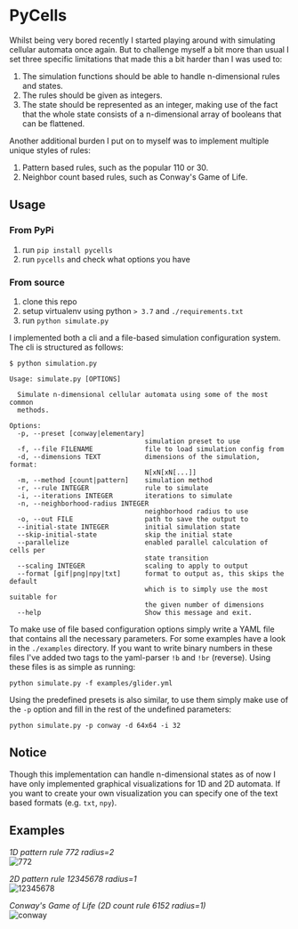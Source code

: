 # PyCells

Whilst being very bored recently I started playing around with simulating cellular automata once again.
But to challenge myself a bit more than usual I set three specific limitations that made this a bit harder
than I was used to:
1. The simulation functions should be able to handle n-dimensional rules and states.
2. The rules should be given as integers.
3. The state should be represented as an integer, making use of the fact that the whole state consists of
   a n-dimensional array of booleans that can be flattened.
   
Another additional burden I put on to myself was to implement multiple unique styles of rules:
1. Pattern based rules, such as the popular 110 or 30.
2. Neighbor count based rules, such as Conway's Game of Life.


## Usage

### From PyPi
1. run `pip install pycells`
2. run `pycells` and check what options you have

### From source
1. clone this repo
2. setup virtualenv using python `> 3.7` and `./requirements.txt`
3. run `python simulate.py`


I implemented both a cli and a file-based simulation configuration system. The cli is structured
as follows:

```
$ python simulation.py

Usage: simulate.py [OPTIONS]

  Simulate n-dimensional cellular automata using some of the most common
  methods.

Options:
  -p, --preset [conway|elementary]
                                  simulation preset to use
  -f, --file FILENAME             file to load simulation config from
  -d, --dimensions TEXT           dimensions of the simulation, format:
                                  N[xN[xN[...]]
  -m, --method [count|pattern]    simulation method
  -r, --rule INTEGER              rule to simulate
  -i, --iterations INTEGER        iterations to simulate
  -n, --neighborhood-radius INTEGER
                                  neighborhood radius to use
  -o, --out FILE                  path to save the output to
  --initial-state INTEGER         initial simulation state
  --skip-initial-state            skip the initial state
  --parallelize                   enabled parallel calculation of cells per
                                  state transition
  --scaling INTEGER               scaling to apply to output
  --format [gif|png|npy|txt]      format to output as, this skips the default
                                  which is to simply use the most suitable for
                                  the given number of dimensions
  --help                          Show this message and exit.
```

To make use of file based configuration options simply write a YAML file that contains all
the necessary parameters. For some examples have a look in the `./examples` directory.
If you want to write binary numbers in these files I've added two tags to the yaml-parser
`!b` and `!br` (reverse). Using these files is as simple as running:

```
python simulate.py -f examples/glider.yml
```

Using the predefined presets is also similar, to use them simply make use of the `-p` option
and fill in the rest of the undefined parameters:

```
python simulate.py -p conway -d 64x64 -i 32
```

## Notice
Though this implementation can handle n-dimensional states as of now I have only implemented
graphical visualizations for 1D and 2D automata. If you want to create your own visualization
you can specify one of the text based formats (e.g. `txt`, `npy`).

## Examples

_1D pattern rule 772 radius=2_<br>
![772](https://media.githubusercontent.com/media/tim-fi/pycells/master/images/772.png)

_2D pattern rule 12345678 radius=1_<br>
![12345678](https://media.githubusercontent.com/media/tim-fi/pycells/master/images/12345678.gif)

_Conway's Game of Life (2D count rule 6152 radius=1)_<br>
![conway](https://media.githubusercontent.com/media/tim-fi/pycells/master/images/long_conway.gif)


